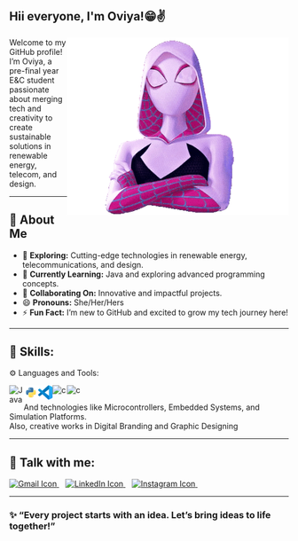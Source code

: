 ## Hii everyone, I'm Oviya!😁✌️

<img align="right" alt="Oviya's greeting GIF" src="207e3cf64a2088cae44871ddaa7034-unscreen.gif" width="400" height="320" />

Welcome to my GitHub profile! 
I’m Oviya, a pre-final year E&C student passionate about merging tech and creativity to create sustainable solutions in renewable energy, telecom, and design.

---

## 👀 About Me

- 🔭 **Exploring:** Cutting-edge technologies in renewable energy, telecommunications, and design.
- 🌱 **Currently Learning:** Java and exploring advanced programming concepts.
- 🤝 **Collaborating On:** Innovative and impactful projects.
- 😄 **Pronouns:** She/Her/Hers
- ⚡ **Fun Fact:** I’m new to GitHub and excited to grow my tech journey here!

---
## <b>🔧 Skills</b>:

⚙️ Languages and Tools:<p>
<img align="left" alt="Java" width="26px" src="https://cdn.jsdelivr.net/npm/simple-icons@v3/icons/java.svg" />
<img align="left" alt="python" width="26px" src="https://raw.githubusercontent.com/github/explore/80688e429a7d4ef2fca1e82350fe8e3517d3494d/topics/python/python.png" />
<img align="left" alt="Visual Studio Code" width="26px" src="https://raw.githubusercontent.com/github/explore/80688e429a7d4ef2fca1e82350fe8e3517d3494d/topics/visual-studio-code/visual-studio-code.png" />
<img align="left" alt="c" width="26px" src="https://cdn.jsdelivr.net/npm/simple-icons@v3/icons/c.svg" />
<img align="left" alt="c" width="26px" src="https://cdn.jsdelivr.net/npm/simple-icons@v3/icons/cplusplus.svg" />
<br>
<p></p>
<p>
And technologies like Microcontrollers, Embedded Systems, and Simulation Platforms.<br>
Also, creative works in Digital Branding and Graphic Designing
</p>

---

## <b>💬 Talk with me</b>:

<p>
  <a href="mailto:oviyas1605@gmail.com">
    <img src="https://cdn.jsdelivr.net/npm/simple-icons@v3/icons/gmail.svg" width="26px" alt="Gmail Icon">
  </a>&nbsp;&nbsp;
  <a href="https://www.linkedin.com/in/oviya-s-21647325b/">
    <img src="https://cdn.jsdelivr.net/npm/simple-icons@v3/icons/linkedin.svg" width="26px" alt="LinkedIn Icon">
  </a>&nbsp;&nbsp;
  <a href="https://www.instagram.com/viya_0507/">
    <img src="https://cdn.jsdelivr.net/npm/simple-icons@v3/icons/instagram.svg" width="26px" alt="Instagram Icon">
  </a>&nbsp;&nbsp;
</p>

---

### ✨ “Every project starts with an idea. Let’s bring ideas to life together!”
